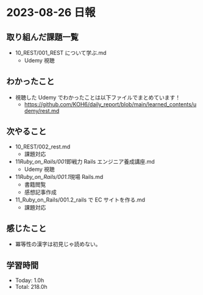 # 2023-08-26 日報

## 取り組んだ課題一覧

- 10_REST/001_REST について学ぶ.md
  - Udemy 視聴

## わかったこと

- 視聴した Udemy でわかったことは以下ファイルでまとめています！
  - https://github.com/KOH6/daily_report/blob/main/learned_contents/udemy/rest.md

## 次やること

- 10_REST/002_rest.md
  - 課題対応
- 11*Ruby_on_Rails/001*即戦力 Rails エンジニア養成講座.md
  - Udemy 視聴
- 11*Ruby_on_Rails/001.1*現場 Rails.md
  - 書籍閲覧
  - 感想記事作成
- 11_Ruby_on_Rails/001.2_rails で EC サイトを作る.md
  - 課題対応

## 感じたこと

- 冪等性の漢字は初見じゃ読めない。

## 学習時間

- Today: 1.0h
- Total: 218.0h
